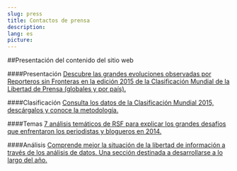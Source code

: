 ```yaml
---
slug: press
title: Contactos de prensa
description:
lang: es
picture:
---
```


##Presentación del contenido del sitio web

####Presentación 
[Descubre las grandes evoluciones observadas por Reporteros sin Fronteras en la edición 2015 de la Clasificación Mundial de la Libertad de Prensa (globales y por país).](http://index.rsf.org/#!/presentation)

####Clasificación 
[Consulta los datos de la Clasificación Mundial 2015, descárgalos y conoce la metodología.](http://index.rsf.org/#!/index-details)

####Temas
[7 análisis temáticos de RSF para explicar los grandes desafíos que enfrentaron los periodistas y blogueros en 2014.](http://index.rsf.org/#!/themes)

####Análisis
[Comprende mejor la situación de la libertad de información a través de los análisis de datos. Una sección destinada a desarrollarse a lo largo del año.](http://index.rsf.org/#!/insights)